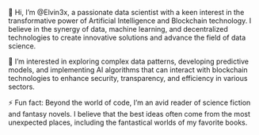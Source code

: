👋 Hi, I’m @Elvin3x, a passionate data scientist with a keen interest in the transformative power of Artificial Intelligence and Blockchain technology. 
I believe in the synergy of data, machine learning, and decentralized technologies to create innovative solutions and advance the field of data science.

👀 I’m interested in exploring complex data patterns, developing predictive models, and implementing AI algorithms that can interact with blockchain 
technologies to enhance security, transparency, and efficiency in various sectors.

⚡ Fun fact: Beyond the world of code, I’m an avid reader of science fiction and fantasy novels. I believe that the best ideas often come from the 
most unexpected places, including the fantastical worlds of my favorite books.

<!---
Elvin3x/Elvin3x is a ✨ special ✨ repository because its `README.md` (this file) appears on your GitHub profile.
You can click the Preview link to take a look at your changes.
--->
